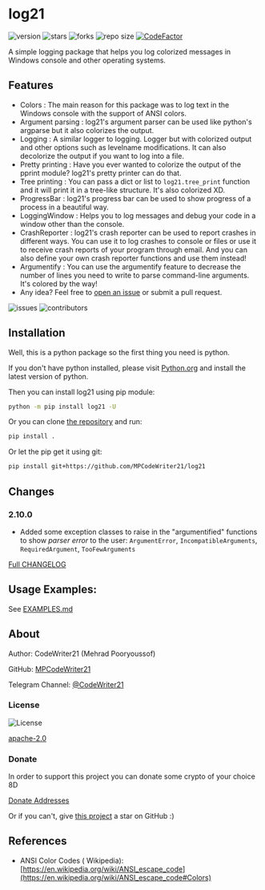 log21
=====

![version](https://img.shields.io/pypi/v/log21)
![stars](https://img.shields.io/github/stars/MPCodeWriter21/log21)
![forks](https://img.shields.io/github/forks/MPCodeWriter21/log21)
![repo size](https://img.shields.io/github/repo-size/MPCodeWriter21/log21)
[![CodeFactor](https://www.codefactor.io/repository/github/mpcodewriter21/log21/badge)](https://www.codefactor.io/repository/github/mpcodewriter21/log21)

A simple logging package that helps you log colorized messages in Windows console and other operating systems.

Features
--------

+ Colors : The main reason for this package was to log text in the Windows console with the support of ANSI colors.
+ Argument parsing : log21's argument parser can be used like python's argparse but it also colorizes the output.
+ Logging : A similar logger to logging. Logger but with colorized output and other options such as levelname
  modifications. It can also decolorize the output if you want to log into a file.
+ Pretty printing : Have you ever wanted to colorize the output of the pprint module? log21's pretty printer can do
  that.
+ Tree printing : You can pass a dict or list to `log21.tree_print` function and it will print it in a tree-like
  structure. It's also colorized XD.
+ ProgressBar : log21's progress bar can be used to show progress of a process in a beautiful way.
+ LoggingWindow : Helps you to log messages and debug your code in a window other than the console.
+ CrashReporter : log21's crash reporter can be used to report crashes in different
  ways. You can use it to log crashes to console or files or use it to receive crash
  reports of your program through email. And you can also define your own crash
  reporter functions and use them instead!
+ Argumentify : You can use the argumentify feature to decrease the number of lines you
  need to write to parse command-line arguments. It's colored by the way!
+ Any idea? Feel free to [open an issue](https://github.com/MPCodeWriter21/log21/issues) or submit a pull request.

![issues](https://img.shields.io/github/issues/MPCodeWriter21/log21)
![contributors](https://img.shields.io/github/contributors/MPCodeWriter21/log21)

Installation
------------

Well, this is a python package so the first thing you need is python.

If you don't have python installed, please visit [Python.org](https://python.org) and install the latest version of
python.

Then you can install log21 using pip module:

```bash
python -m pip install log21 -U
```

Or you can clone [the repository](https://github.com/MPCodeWriter21/log21) and run:

```bash
pip install .
```

Or let the pip get it using git:
```bash
pip install git+https://github.com/MPCodeWriter21/log21
```

Changes
-------

### 2.10.0

+ Added some exception classes to raise in the "argumentified" functions to show 
  *parser error* to the user: `ArgumentError`, `IncompatibleArguments`,
  `RequiredArgument`, `TooFewArguments`

[Full CHANGELOG](https://github.com/MPCodeWriter21/log21/blob/master/CHANGELOG.md)


Usage Examples:
---------------

See [EXAMPLES.md](https://github.com/MPCodeWriter21/log21/blob/master/EXAMPLES.md)


About
-----
Author: CodeWriter21 (Mehrad Pooryoussof)

GitHub: [MPCodeWriter21](https://github.com/MPCodeWriter21)

Telegram Channel: [@CodeWriter21](https://t.me/CodeWriter21)

### License

![License](https://img.shields.io/github/license/MPCodeWriter21/log21)

[apache-2.0](http://www.apache.org/licenses/LICENSE-2.0)

### Donate

In order to support this project you can donate some crypto of your choice 8D

[Donate Addresses](https://github.com/MPCodeWriter21/log21/blob/master/DONATE.md)

Or if you can't, give [this project](https://github.com/MPCodeWriter21/log21) a star on GitHub :)

References
----------

+ ANSI Color Codes (
  Wikipedia): [https://en.wikipedia.org/wiki/ANSI_escape_code](https://en.wikipedia.org/wiki/ANSI_escape_code#Colors)
